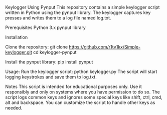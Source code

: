 Keylogger Using Pynput
This repository contains a simple keylogger script written in Python using the pynput library. The keylogger captures key presses and writes them to a log file named log.txt.

Prerequisites
Python 3.x
pynput library

Installation

Clone the repository:
git clone https://github.com/r1tv1kx/Simple-keylogger.git
cd keylogger-pynput

Install the pynput library:
pip install pynput

Usage:
Run the keylogger script:
python keylogger.py
The script will start logging keystrokes and save them to log.txt.

Notes
This script is intended for educational purposes only. Use it responsibly and only on systems where you have permission to do so.
The script logs common keys and ignores some special keys like shift, ctrl, cmd, alt and backspace. You can customize the script to handle other keys as needed.
